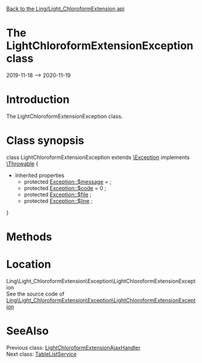 [Back to the Ling/Light_ChloroformExtension api](https://github.com/lingtalfi/Light_ChloroformExtension/blob/master/doc/api/Ling/Light_ChloroformExtension.md)



The LightChloroformExtensionException class
================
2019-11-18 --> 2020-11-19






Introduction
============

The LightChloroformExtensionException class.



Class synopsis
==============


class <span class="pl-k">LightChloroformExtensionException</span> extends [\Exception](http://php.net/manual/en/class.exception.php) implements [\Throwable](http://php.net/manual/en/class.throwable.php) {

- Inherited properties
    - protected  [Exception::$message](#property-message) =  ;
    - protected  [Exception::$code](#property-code) = 0 ;
    - protected  [Exception::$file](#property-file) ;
    - protected  [Exception::$line](#property-line) ;

}






Methods
==============






Location
=============
Ling\Light_ChloroformExtension\Exception\LightChloroformExtensionException<br>
See the source code of [Ling\Light_ChloroformExtension\Exception\LightChloroformExtensionException](https://github.com/lingtalfi/Light_ChloroformExtension/blob/master/Exception/LightChloroformExtensionException.php)



SeeAlso
==============
Previous class: [LightChloroformExtensionAjaxHandler](https://github.com/lingtalfi/Light_ChloroformExtension/blob/master/doc/api/Ling/Light_ChloroformExtension/AjaxHandler/LightChloroformExtensionAjaxHandler.md)<br>Next class: [TableListService](https://github.com/lingtalfi/Light_ChloroformExtension/blob/master/doc/api/Ling/Light_ChloroformExtension/Field/TableList/TableListService.md)<br>
